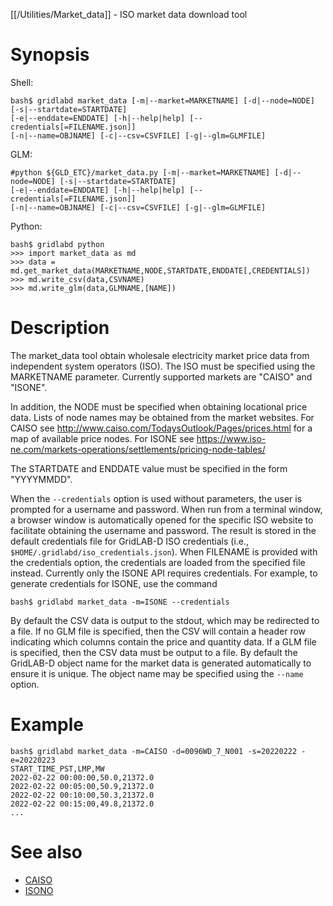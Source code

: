 [[/Utilities/Market_data]] - ISO market data download tool

# Synopsis

Shell:

    bash$ gridlabd market_data [-m|--market=MARKETNAME] [-d|--node=NODE] [-s|--startdate=STARTDATE]
    [-e|--enddate=ENDDATE] [-h|--help|help] [--credentials[=FILENAME.json]]
    [-n|--name=OBJNAME] [-c|--csv=CSVFILE] [-g|--glm=GLMFILE]

GLM:

    #python ${GLD_ETC}/market_data.py [-m|--market=MARKETNAME] [-d|--node=NODE] [-s|--startdate=STARTDATE]
    [-e|--enddate=ENDDATE] [-h|--help|help] [--credentials[=FILENAME.json]]
    [-n|--name=OBJNAME] [-c|--csv=CSVFILE] [-g|--glm=GLMFILE]

Python:

    bash$ gridlabd python
    >>> import market_data as md
    >>> data = md.get_market_data(MARKETNAME,NODE,STARTDATE,ENDDATE[,CREDENTIALS])
    >>> md.write_csv(data,CSVNAME)
    >>> md.write_glm(data,GLMNAME,[NAME])

# Description

The market_data tool obtain wholesale electricity market price data from
independent system operators (ISO).  The ISO must be specified using the
MARKETNAME parameter. Currently supported markets are "CAISO" and "ISONE". 

In addition, the NODE must be specified when obtaining locational price data.
Lists of node names may be obtained from the market websites.  For CAISO see
http://www.caiso.com/TodaysOutlook/Pages/prices.html for a map of available
price nodes.  For ISONE see https://www.iso-ne.com/markets-operations/settlements/pricing-node-tables/

The STARTDATE and ENDDATE value must be specified in the form "YYYYMMDD".

When the `--credentials` option is used without parameters, the user is
prompted for a username and password. When run from a terminal window, a
browser window is automatically opened for the specific ISO website to
facilitate obtaining the username and password. The result is stored in the
default credentials file for GridLAB-D ISO credentials
(i.e., `$HOME/.gridlabd/iso_credentials.json`).  When FILENAME is provided
with the credentials option, the credentials are loaded from the specified
file instead. Currently only the  ISONE API requires credentials. For
example, to generate credentials for ISONE, use the command

    bash$ gridlabd market_data -m=ISONE --credentials

By default the CSV data is output to the stdout, which may be redirected to a
file.  If no GLM file is specified, then the CSV will contain a header row
indicating which columns contain the price and quantity data.  If a GLM file
is specified, then the CSV data must be output to a file.  By default the
GridLAB-D object name for the market data is generated automatically to
ensure it is unique.  The object name may be specified using the `--name`
option.

# Example

    bash$ gridlabd market_data -m=CAISO -d=0096WD_7_N001 -s=20220222 -e=20220223
    START_TIME_PST,LMP,MW
    2022-02-22 00:00:00,50.0,21372.0
    2022-02-22 00:05:00,50.9,21372.0
    2022-02-22 00:10:00,50.3,21372.0
    2022-02-22 00:15:00,49.8,21372.0
    ...

# See also

* [CAISO](https://caiso.com/)
* [ISONO](https://isone.com/)
